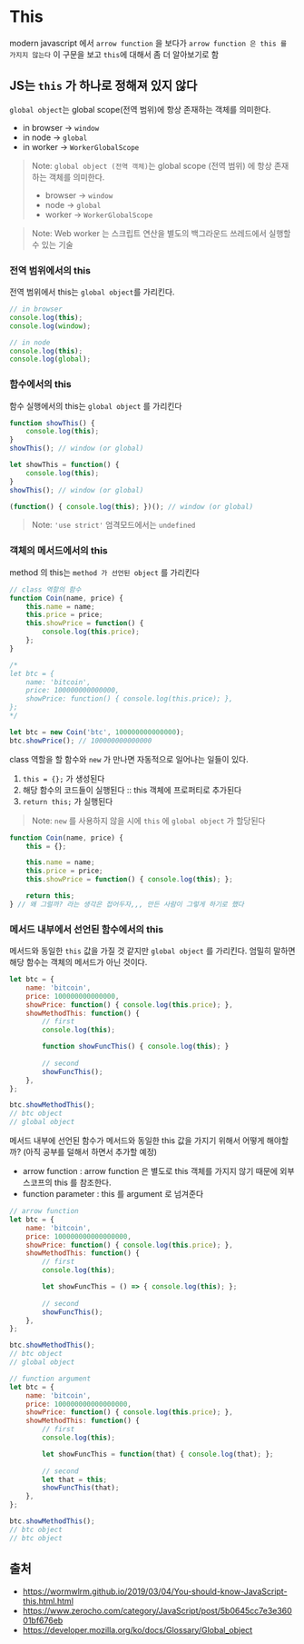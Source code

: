 # This

modern javascript 에서 `arrow function` 을 보다가 `arrow function 은 this 를 가지지 않는다` 이 구문을 보고 `this`에 대해서 좀 더 알아보기로 함

## JS는 `this` 가 하나로 정해져 있지 않다

`global object`는 global scope(전역 범위)에 항상 존재하는 객체를 의미한다.
- in browser -> `window`
- in node -> `global`
- in worker -> `WorkerGlobalScope`

> Note: `global object (전역 객체)`는 global scope (전역 범위) 에 항상 존재하는 객체를 의미한다.
> - browser -> `window`
> - node -> `global`
> - worker -> `WorkerGlobalScope`

> Note: Web worker 는 스크립트 연산을 별도의 백그라운드 쓰레드에서 실행할 수 있는 기술

### 전역 범위에서의 this
전역 범위에서 this는 `global object`를 가리킨다.

```js
// in browser
console.log(this);
console.log(window);

// in node
console.log(this);
console.log(global);
```

### 함수에서의 this
함수 실행에서의 this는 `global object` 를 가리킨다
```js
function showThis() {
    console.log(this);
}
showThis(); // window (or global)
```

```js
let showThis = function() {
    console.log(this);
}
showThis(); // window (or global)
```

```js
(function() { console.log(this); })(); // window (or global)
```

> Note: `'use strict'` 엄격모드에서는 `undefined`


### 객체의 메서드에서의 this
method 의 this는 `method 가 선언된 object` 를 가리킨다
```js
// class 역할의 함수
function Coin(name, price) {
    this.name = name;
    this.price = price;
    this.showPrice = function() {
        console.log(this.price);
    };
}

/*
let btc = {
    name: 'bitcoin',
    price: 100000000000000,
    showPrice: function() { console.log(this.price); },
};
*/

let btc = new Coin('btc', 100000000000000);
btc.showPrice(); // 100000000000000
```
class 역할을 할 함수와 `new` 가 만나면 자동적으로 일어나는 일들이 있다.
1. `this = {};` 가 생성된다
2. 해당 함수의 코드들이 실행된다 :: this 객체에 프로퍼티로 추가된다
3. `return this;` 가 실행된다

> Note: `new` 를 사용하지 않을 시에 `this` 에 `global object` 가 할당된다
```js
function Coin(name, price) {
    this = {};

    this.name = name;
    this.price = price;
    this.showPrice = function() { console.log(this); };

    return this;
} // 왜 그럴까? 라는 생각은 접어두자,,, 만든 사람이 그렇게 하기로 했다
```

### 메서드 내부에서 선언된 함수에서의 this

메서드와 동일한 `this` 값을 가질 것 같지만 `global object` 를 가리킨다. 엄밀히 말하면 해당 함수는 객체의 메서드가 아닌 것이다.

```js
let btc = {
    name: 'bitcoin',
    price: 100000000000000,
    showPrice: function() { console.log(this.price); },
    showMethodThis: function() { 
        // first
        console.log(this);

        function showFuncThis() { console.log(this); }
        
        // second
        showFuncThis();
    },
};

btc.showMethodThis();
// btc object
// global object
```

메서드 내부에 선언된 함수가 메서드와 동일한 this 값을 가지기 위해서 어떻게 해야할까? (아직 공부를 덜해서 하면서 추가할 예정)
- arrow function : arrow function 은 별도로 this 객체를 가지지 않기 때문에 외부 스코프의 this 를 참조한다.
- function parameter : this 를 argument 로 넘겨준다

```js
// arrow function
let btc = {
    name: 'bitcoin',
    price: 100000000000000000,
    showPrice: function() { console.log(this.price); },
    showMethodThis: function() { 
        // first
        console.log(this);

        let showFuncThis = () => { console.log(this); };
        
        // second
        showFuncThis();
    },
};

btc.showMethodThis();
// btc object
// global object
```

```js
// function argument
let btc = {
    name: 'bitcoin',
    price: 100000000000000000,
    showPrice: function() { console.log(this.price); },
    showMethodThis: function() { 
        // first
        console.log(this);

        let showFuncThis = function(that) { console.log(that); };
        
        // second
        let that = this;
        showFuncThis(that);
    },
};

btc.showMethodThis();
// btc object
// btc object
```
## 출처
- https://wormwlrm.github.io/2019/03/04/You-should-know-JavaScript-this.html.html
- https://www.zerocho.com/category/JavaScript/post/5b0645cc7e3e36001bf676eb
- https://developer.mozilla.org/ko/docs/Glossary/Global_object